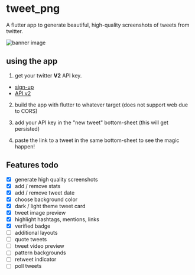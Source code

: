 # tweet_png

A flutter app to generate beautiful, high-quality screenshots of tweets from twitter.

![banner image]('./assets/banner.png')

## using the app

1. get your twitter **V2** API key.

- [sign-up](https://developer.twitter.com/en/apply-for-access)
- [API v2](https://developer.twitter.com/en/docs/twitter-api/early-access)

2. build the app with flutter to whatever target (does not support web due to CORS)

3. add your API key in the "new tweet" bottom-sheet (this will get persisted)

4. paste the link to a tweet in the same bottom-sheet to see the magic happen!

## Features todo

- [x] generate high quality screenshots
- [x] add / remove stats
- [x] add / remove tweet date
- [x] choose background color
- [x] dark / light theme tweet card
- [x] tweet image preview
- [x] highlight hashtags, mentions, links
- [x] verified badge
- [ ] additional layouts
- [ ] quote tweets
- [ ] tweet video preview
- [ ] pattern backgrounds
- [ ] retweet indicator
- [ ] poll tweets
